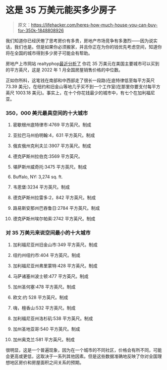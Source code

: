 # 这是 35 万美元能买多少房子

> 原文：<https://lifehacker.com/heres-how-much-house-you-can-buy-for-350k-1848808926>

我们知道你已经厌倦了思考房价有多贵，房地产市场竞争有多激烈——因为说实话，我们也是。但是如果你必须搬家，并且你正在为你的钱优先考虑空间，知道你将在全国的城市得到多少房子可能会有帮助。



房地产上市网站 realtyphop[最近分析了](https://www.realtyhop.com/blog/how-much-square-footage-350k-gets-you/) 你花 35 万美元在美国主要城市可以买到的平方英尺，这是 2022 年 1 月全国房屋销售价格的中位数。

正如你所料，这笔钱在南部和中西部走了很长一段路(在底特律低至每平方英尺 73.39 美元)，在纽约和旧金山等地几乎买不到一个工作室(在那里你要支付每平方英尺 1003.18 美元)。事实上，在十个你花钱最少的城市中，有七个在加利福尼亚。

### 350，000 美元最具空间的十大城市

1.  密歇根州底特律市:4769 平方英尺。制成

2.  亚拉巴马州伯明翰:4，631 平方英尺。制成

3.  俄亥俄州克利夫兰:3907 平方英尺。制成

4.  德克萨斯州拉伯克:3569 平方英尺。

5.  堪萨斯州威奇托:3475 平方英尺。制成

6.  Buffalo, NY: 3,274 sq. ft.

7.  韦恩堡:3234 平方英尺。制成

8.  德克萨斯州拉雷多:2，842 平方英尺。制成

9.  路易斯安那州巴吞鲁日:2784 平方英尺。制成

10.  德克萨斯州埃尔帕索:2742 平方英尺。制成

### 对 35 万美元来说空间最小的十大城市

1.  加利福尼亚州旧金山市:349 平方英尺。制成

2.  纽约州纽约市:404 平方英尺。制成

3.  加利福尼亚州弗里蒙特:428 平方英尺。制成

4.  马萨诸塞州波士顿:477 平方英尺。制成

5.  加州圣何塞:478 平方英尺。制成

6.  欧文:约 528 平方英尺。制成

7.  嗨，檀香山:532 平方英尺。制成

8.  加利福尼亚州洛杉矶:538 平方英尺。制成

9.  加州圣地亚哥:540 平方英尺。制成

10.  加州奥克兰:581 平方英尺。制成

很明显，这是一个普遍现象，因为在一个城市的不同社区，价格会有所不同，可能会更高或更低，这取决于一系列其他因素。但是这些数据准确地反映了你对全国理想地区房价和房屋面积之间关系的预期。